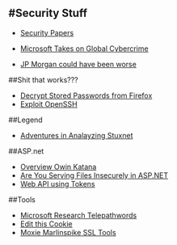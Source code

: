 #Security Stuff
---------------------------------------------------------------------------

- [Security Papers](http://www.covert.io/posts/)

- [Microsoft Takes on Global Cybercrime](http://blogs.microsoft.com/blog/2014/06/30/microsoft-takes-on-global-cybercrime-epidemic-in-tenth-malware-disruption/)
- [JP Morgan could have been worse](http://blog.codeinside.eu/2014/09/08/Visual-Studio-2013-Paste-Special-JSON-And-Xml/)

##Shit that works???
- [Decrypt Stored Passwords from Firefox](http://www.codeproject.com/Articles/857320/Decrypt-Stored-Passwords-from-Firefox-Chrome-and-I)
- [Exploit OpenSSH](https://isc.sans.edu/diary/After+Flash,+what+will+exploit+kits+focus+on+next)

##Legend
- [Adventures in Analayzing Stuxnet](https://www.youtube.com/watch?v=rOwMW6agpTI)

##ASP.net 
- [Overview Owin Katana](http://www.codeguru.com/csharp/.net/net_asp/overview-of-owin-and-katana.htm)
- [Are You Serving Files Insecurely in ASP.NET](http://www.filipekberg.se/2013/07/12/are-you-serving-files-insecurely-in-asp-net/)
- [Web API using Tokens](http://blog.developers.ba/asp-net-web-api-authorization-using-tokens/)

##Tools
- [Microsoft Research Telepathwords](https://telepathwords.research.microsoft.com/)
- [Edit this Cookie](https://chrome.google.com/webstore/detail/editthiscookie/fngmhnnpilhplaeedifhccceomclgfbg)
- [Moxie Marlinspike SSL Tools](http://www.thoughtcrime.org/software.html)